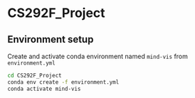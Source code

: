 # CS292F_Project

## Environment setup
Create and activate conda environment named ```mind-vis``` from ```environment.yml```
```sh
cd CS292F_Project
conda env create -f environment.yml
conda activate mind-vis
```

